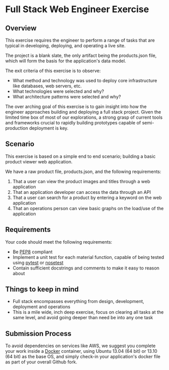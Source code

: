 Full Stack Web Engineer Exercise
================================

Overview
--------

This exercise requires the engineer to perform a range of tasks that are typical in developing, deploying, and operating a live site. 

The project is a blank slate, the only artifact being the products.json file, which will form the basis for the application's data model.

The exit criteria of this exercise is to observe:

* What method and technology was used to deploy core infrastructure like databases, web servers, etc.
* What technologies were selected and why?
* What architecture patterns were selected and why?

The over arching goal of this exercise is to gain insight into how the engineer approaches building and deploying a full stack project. Given the limited time box of most of our explorations, a strong grasp of current tools and frameworks crucial to rapidly building prototypes capable of semi-production deployment is key.

Scenario
--------

This exercise is based on a simple end to end scenario; building a basic product viewer web application.

We have a raw product file, products.json, and the following requirements:

1. That a user can view the product images and titles through a web application
2. That an application developer can access the data through an API
3. That a user can search for a product by entering a keyword on the web application
4. That an operations person can view basic graphs on the load/use of the application

Requirements
------------

Your code should meet the following requirements:

* Be [PEP8] compliant
* Implement a unit test for each material function, capable of being tested using [pytest] or [nosetest]
* Contain sufficient docstrings and comments to make it easy to reason about


Things to keep in mind
----------------------
* Full stack encompasses everything from design, development, deployment and operations
* This is a mile wide, inch deep exercise, focus on clearing all tasks at the same level, and avoid going deeper than need be into any one task

Submission Process
------------------

To avoid dependencies on services like AWS, we suggest you complete your work inside a [Docker] container, using Ubuntu 13.04 (64 bit) or 13.10 (64 bit) as the base OS, and simply check-in your application's docker file as part of your overall Github fork.


[PEP8]:http://legacy.python.org/dev/peps/pep-0008/
[pytest]:http://pytest.org/latest/
[nosetest]:https://nose.readthedocs.org/en/latest/
[Docker]:https://www.docker.io/

